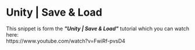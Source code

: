 <h1>Unity | Save & Load</h1>
This snippet is form the <b><i>"Unity | Save & Load"</i></b> tutorial which you can watch here:<br>
https://www.youtube.com/watch?v=FwiRf-pvsD4

